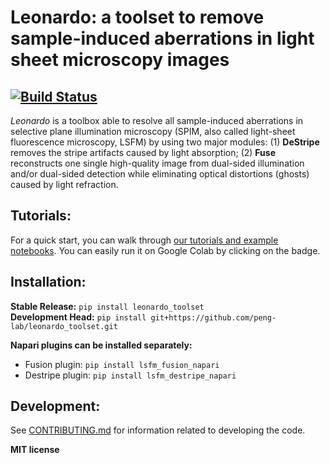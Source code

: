 # Leonardo: a toolset to remove sample-induced aberrations in light sheet microscopy images 

[![Build Status](https://github.com/peng-lab/leonardo_toolset/workflows/Build%20Main/badge.svg)](https://github.com/peng-lab/leonardo_toolset/actions)
---

*Leonardo* is a toolbox able to resolve all sample-induced aberrations in selective plane illumination microscopy (SPIM, also called light-sheet fluorescence microscopy, LSFM) by using two major modules: (1) **DeStripe** removes the stripe artifacts caused by light absorption; (2) **Fuse** reconstructs one single high-quality image from dual-sided illumination and/or dual-sided detection while eliminating optical distortions (ghosts) caused by light refraction. 

## Tutorials:

For a quick start, you can walk through [our tutorials and example notebooks](https://leonardo-toolset.readthedocs.io/en/latest/tutorials.html). You can easily run it on Google Colab by clicking on the badge.

## Installation:

**Stable Release:** `pip install leonardo_toolset`<br>
**Development Head:** `pip install git+https://github.com/peng-lab/leonardo_toolset.git`

**Napari plugins can be installed separately:**
- Fusion plugin: `pip install lsfm_fusion_napari`  
- Destripe plugin: `pip install lsfm_destripe_napari`

## Development:

See [CONTRIBUTING.md](CONTRIBUTING.md) for information related to developing the code.

**MIT license**

